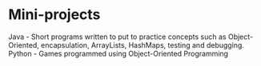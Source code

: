 # Mini-projects

Java - Short programs written to put to practice concepts such as Object-Oriented, encapsulation, ArrayLists, HashMaps, testing and debugging.
Python - Games programmed using Object-Oriented Programming
